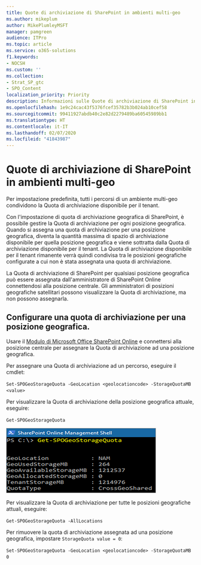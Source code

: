 ```yaml
---
title: Quote di archiviazione di SharePoint in ambienti multi-geo
ms.author: mikeplum
author: MikePlumleyMSFT
manager: pamgreen
audience: ITPro
ms.topic: article
ms.service: o365-solutions
f1.keywords:
- NOCSH
ms.custom: ''
ms.collection:
- Strat_SP_gtc
- SPO_Content
localization_priority: Priority
description: Informazioni sulle Quote di archiviazione di SharePoint in ambienti multi-geo.
ms.openlocfilehash: 1e9c24cac43f5376fcef35782b3b024ab10cef58
ms.sourcegitcommit: 99411927abdb40c2e82d2279489ba60545989bb1
ms.translationtype: HT
ms.contentlocale: it-IT
ms.lasthandoff: 02/07/2020
ms.locfileid: "41843987"
---
```

# <a name="sharepoint-storage-quotas-in-multi-geo-environments"></a>Quote di archiviazione di SharePoint in ambienti multi-geo

Per impostazione predefinita, tutti i percorsi di un ambiente multi-geo condividono la Quota di archiviazione disponibile per il tenant.

Con l'impostazione di quota di archiviazione geografica di SharePoint, è possibile gestire la Quota di archiviazione per ogni posizione geografica. Quando si assegna una quota di archiviazione per una posizione geografica, diventa la quantità massima di spazio di archiviazione disponibile per quella posizione geografica e viene sottratta dalla Quota di archiviazione disponibile per il tenant. La Quota di archiviazione disponibile per il tenant rimanente verrà quindi condivisa tra le posizioni geografiche configurate a cui non è stata assegnata una quota di archiviazione.

La Quota di archiviazione di SharePoint per qualsiasi posizione geografica può essere assegnata dall'amministratore di SharePoint Online connettendosi alla posizione centrale. Gli amministratori di posizioni geografiche satellitari possono visualizzare la Quota di archiviazione, ma non possono assegnarla.

## <a name="configure-a-storage-quota-for-a-geo-location"></a>Configurare una quota di archiviazione per una posizione geografica.

Usare il [Modulo di Microsoft Office SharePoint Online](https://www.microsoft.com/download/details.aspx?id=35588 ) e connettersi alla posizione centrale per assegnare la Quota di archiviazione ad una posizione geografica. 

Per assegnare una Quota di archiviazione ad un percorso, eseguire il cmdlet:

`Set-SPOGeoStorageQuota -GeoLocation <geolocationcode> -StorageQuotaMB <value>`

Per visualizzare la Quota di archiviazione della posizione geografica attuale, eseguire:

`Get-SPOGeoStorageQuota`

![Schermata della finestra di PowerShell che mostra il cmdlet Get-SPOGeoStorageQuota](media/multi-geo-storage-quota.png)

Per visualizzare la Quota di archiviazione per tutte le posizioni geografiche attuali, eseguire:

`Get-SPOGeoStorageQuota -AllLocations`

Per rimuovere la quota di archiviazione assegnata ad una posizione geografica, impostare `StorageQuota value = 0`:

`Set-SPOGeoStorageQuota -GeoLocation <geolocationcode> -StorageQuotaMB 0`

